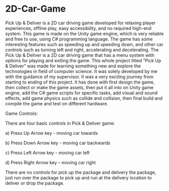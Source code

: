 # 2D-Car-Game
Pick Up & Deliver is a 2D car driving game developed for relaxing player experiences, offline play, easy accessibility, and no required high-end system. This game is made on the Unity game engine, which is very reliable and free to use, using C# programming language. The game has some interesting features such as speeding up and speeding down, and other car controls such as turning left and right, accelerating and decelerating. The Pick Up & Deliver is a 2D car driving game that has a menu system with options for playing and exiting the game. This whole project titled “Pick Up & Deliver” was made for learning something new and explore the technologies in field of computer science. It was solely developed by me with the guidance of my supervisor. It was a very exciting journey from starting to ending of this project. It has done with first design the game, then collect or make the game assets, then put it all into on Unity game engine, add the C# game scripts for specific tasks, add visual and sound effects, add game physics such as collide and collision, then final build and compile the game and test on different hardware.

Game Controls:

There are four basic controls in Pick & Deliver game:

  a) Press Up Arrow key - moving car towards
  
  b) Press Down Arrow key - moving car backwards
  
  c) Press Left Arrow key - moving car left
  
  d) Press Right Arrow key – moving car right
  
There are no controls for pick up the package and delivery the package, just run over the package to pick up and run at the delivery location to deliver or drop the package.
